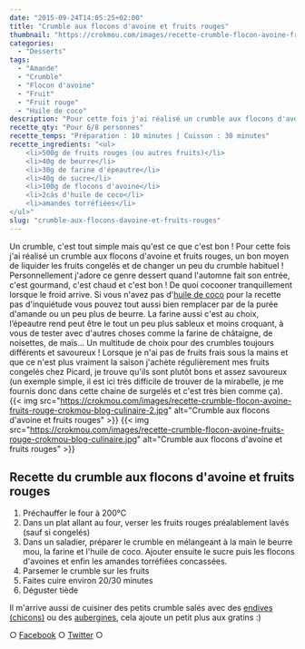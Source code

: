 ```yaml
---
date: "2015-09-24T14:05:25+02:00"
title: "Crumble aux flocons d'avoine et fruits rouges"
thumbnail: "https://crokmou.com/images/recette-crumble-flocon-avoine-fruits-rouge-crokmou-blog-culinaire-1.jpg"
categories:
  - "Desserts"
tags:
  - "Amande"
  - "Crumble"
  - "Flocon d'avoine"
  - "Fruit"
  - "Fruit rouge"
  - "Huile de coco"
description: "Pour cette fois j'ai réalisé un crumble aux flocons d'avoine et fruits rouges, un bon moyen de liquider les fruits et de changer un peu du crumble habituel."
recette_qty: "Pour 6/8 personnes"
recette_temps: "Préparation : 10 minutes | Cuisson : 30 minutes"
recette_ingredients: "<ul>
	<li>500g de fruits rouges (ou autres fruits)</li>
	<li>40g de beurre</li>
	<li>30g de farine d'épeautre</li>
	<li>40g de sucre</li>
	<li>100g de flocons d'avoine</li>
	<li>2càs d'huile de coco</li>
	<li>amandes torréfiées</li>
</ul>"
slug: "crumble-aux-flocons-davoine-et-fruits-rouges"
---
```


Un crumble, c'est tout simple mais qu'est ce que c'est bon ! Pour cette fois j'ai réalisé un crumble aux flocons d'avoine et fruits rouges, un bon moyen de liquider les fruits congelés et de changer un peu du crumble habituel ! Personnellement j'adore ce genre dessert quand l'automne fait son entrée, c'est gourmand, c'est chaud et c'est bon ! De quoi cocooner tranquillement lorsque le froid arrive. Si vous n'avez pas d'[huile de coco](https://crokmou.com/2014/08/keimling-specialiste-du-raw-food-concours) pour la recette pas d'inquiétude vous pouvez tout aussi bien remplacer par de la purée d'amande ou un peu plus de beurre. La farine aussi c'est au choix, l’épeautre rend peut être le tout un peu plus sableux et moins croquant, à vous de tester avec d'autres choses comme la farine de châtaigne, de noisettes, de maïs... Un multitude de choix pour des crumbles toujours différents et savoureux ! Lorsque je n'ai pas de fruits frais sous la mains et que ce n'est plus vraiment la saison j'achète régulièrement mes fruits congelés chez Picard, je trouve qu'ils sont plutôt bons et assez savoureux (un exemple simple, il est ici très difficile de trouver de la mirabelle, je me fournis donc dans cette chaine de surgelés et c'est très bien comme ça). {{< img src="https://crokmou.com/images/recette-crumble-flocon-avoine-fruits-rouge-crokmou-blog-culinaire-2.jpg" alt="Crumble aux flocons d'avoine et fruits rouges" >}} {{< img src="https://crokmou.com/images/recette-crumble-flocon-avoine-fruits-rouge-crokmou-blog-culinaire.jpg" alt="Crumble aux flocons d'avoine et fruits rouges" >}}

## **Recette du crumble aux flocons d'avoine et fruits rouges**

1.  Préchauffer le four à 200°C
2.  Dans un plat allant au four, verser les fruits rouges préalablement lavés (sauf si congelés)
3.  Dans un saladier, préparer le crumble en mélangeant à la main le beurre mou, la farine et l'huile de coco. Ajouter ensuite le sucre puis les flocons d'avoines et enfin les amandes torréfiées concassées.
4.  Parsemer le crumble sur les fruits
5.  Faites cuire environ 20/30 minutes
6.  Déguster tiède

Il m'arrive aussi de cuisiner des petits crumble salés avec des [endives (chicons)](https://crokmou.com/2012/01/crumble-dendives-au-chevre-et-lardons) ou des [aubergines](https://crokmou.com/2011/10/crumble-aubergines-jambon-mozzarella), cela ajoute un petit plus aux gratins :)

○ [Facebook](https://www.facebook.com/crokmou.blog) ○ [Twitter](https://twitter.com/Crokmou) ○